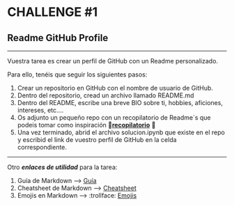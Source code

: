 # CHALLENGE #1

## Readme GitHub Profile

---

Vuestra tarea es crear un perfil de GitHub con un Readme personalizado.

Para ello, tenéis que seguir los siguientes pasos:

1. Crear un repositorio en GitHub con el nombre de usuario de GitHub.
2. Dentro del repositorio, cread un archivo llamado README.md
3. Dentro del README, escribe una breve BIO sobre ti, hobbies, aficiones, intereses, etc....
4. Os adjunto un pequeño repo con un recopilatorio de Readme`s que podeis tomar como inspiración :link:[**recopilatorio**](https://github.com/abhisheknaiidu/awesome-github-profile-readme) :link:
5. Una vez terminado, abrid el archivo solucion.ipynb que existe en el repo y escribid el link de vuestro perfil de GitHub en la celda correspondiente.

---

Otro ***enlaces de utilidad*** para la tarea:

1. Guía de Markdown --> [Guía](https://www.markdownguide.org/basic-syntax/)
2. Cheatsheet de Markdown --> [Cheatsheet](https://github.com/adam-p/markdown-here/wiki/Markdown-Cheatsheet)
3. Emojis en Markdown --> :trollface: [Emojis](https://gist.github.com/rxaviers/7360908)